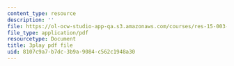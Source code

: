 ```yaml
---
content_type: resource
description: ''
file: https://ol-ocw-studio-app-qa.s3.amazonaws.com/courses/res-15-003-shaping-the-future-of-work-15-662x-spring-2016/8107c9a7b7dc3b9a9084c562c1948a30_uc8kW2iDA3A.pdf
file_type: application/pdf
resourcetype: Document
title: 3play pdf file
uid: 8107c9a7-b7dc-3b9a-9084-c562c1948a30
---
```

